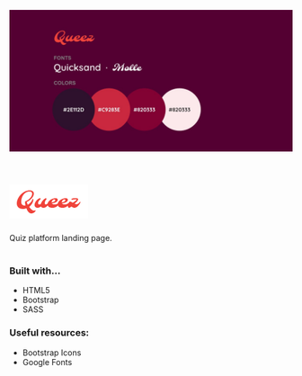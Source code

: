 ![Thumbnail](images/social-thumb.jpg)
<br><br>
# ![Queez Logo](images/queez-logo-main.png)
Quiz platform landing page.
<br><br>
### Built with...
- HTML5
- Bootstrap
- SASS

### Useful resources:
- Bootstrap Icons
- Google Fonts
<!-- link to color pallete site -->